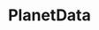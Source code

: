 ---
# Project's title
title: "PlanetData"

# Featured image used for thumbnail and banner at detail page
featured_image: "PlanetData_logo.png"

# Short summary of the project
summary: "The PlanetData project is built around three objectives that together ensure the creation of a durable community made up of academic and industrial partners. This community will be supported in conducting research in the large-scale data management area through the provision of data sets and access to tailored data management technology. From the research point of view, the focus is on large-scale data management. Sensorlab provides sensor data, raw and annotated and services based on these."

# When project started and ended
date_start: "2010-01-01T00:00:00Z"
date_end: "2014-12-31T00:00:00Z"

# Project_url
project_url: "http://www.planet-data.eu/index.html"

# Tags/Categories
tags:
- sensor data
---